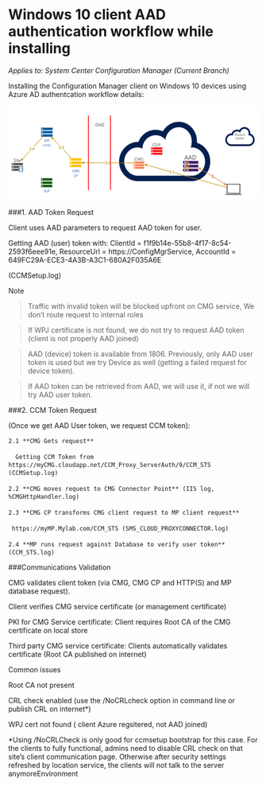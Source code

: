 # Windows 10 client AAD authentication workflow while installing



*Applies to: System Center Configuration Manager (Current Branch)*



Installing the Configuration Manager client on Windows 10 devices using Azure AD authentcation workflow details: 
 
 ![AAD CCMSetup Workflow](../comanage/media/AADInstallWF.png)  


###1.  AAD Token Request

Client uses AAD parameters to request AAD token for user.

Getting AAD (user) token with: ClientId = f1f9b14e-55b8-4f17-8c54-2593f6eee91e, ResourceUrl = https://ConfigMgrService, AccountId = 649FC29A-ECE3-4A3B-A3C1-680A2F035A6E

(CCMSetup.log)



> [!NOTE] 

> Traffic with invalid token will be blocked upfront on CMG service, We don’t route request to internal roles

> If WPJ certificate is not found, we do not try to request AAD token (client is not properly AAD joined)

> AAD (device) token is available from 1806. Previously, only AAD user token is used but we try Device as well (getting a failed request for device token).

> If AAD token can be retrieved from AAD, we will use it, if not we will try AAD user token.



###2.  CCM Token Request

(Once we get AAD User token, we request CCM token):

    2.1 **CMG Gets request** 

      Getting CCM Token from https://myCMG.cloudapp.net/CCM_Proxy_ServerAuth/9/CCM_STS (CCMSetup.log)

    2.2 **CMG moves request to CMG Connector Point** (IIS log, %CMGHttpHandler.log)

    2.3 **CMG CP transforms CMG client request to MP client request**

     https://myMP.Mylab.com/CCM_STS (SMS_CLOUD_PROXYCONNECTOR.log)

    2.4 **MP runs request against Database to verify user token** (CCM_STS.log)



###Communications Validation

CMG validates client token (via CMG, CMG CP and HTTP(S) and MP database request).

Client verifies CMG service certificate (or management certificate)

PKI for CMG Service certificate: Client requires Root CA of the CMG certificate on local store

Third party CMG service certificate: Clients automatically validates certificate (Root CA published on internet)



Common issues

Root CA not present

CRL check enabled (use the /NoCRLcheck option in command line or publish CRL on internet*)

WPJ cert not found ( client Azure regsitered, not AAD joined)

*Using /NoCRLCheck is only good for ccmsetup bootstrap for this case. For the clients to fully functional, admins need to disable CRL check on that site’s client communication page. Otherwise after security settings refreshed by location service, the clients will not talk to the server anymoreEnvironment
